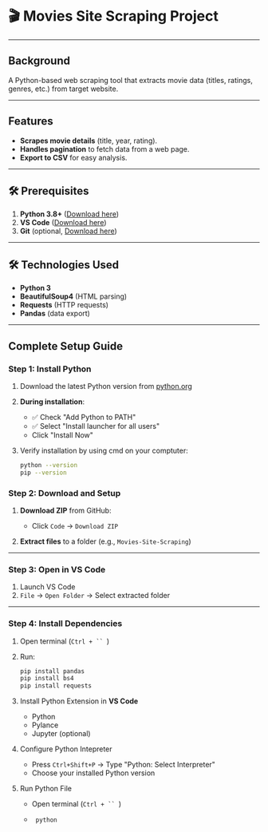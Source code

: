 # 🎬 Movies Site Scraping Project
---
## Background
A Python-based web scraping tool that extracts movie data (titles, ratings, genres, etc.) from target website.

---

## Features
- **Scrapes movie details** (title, year, rating).
- **Handles pagination** to fetch data from a web page.
- **Export to CSV** for easy analysis.

---

## 🛠️ Prerequisites
1. **Python 3.8+** ([Download here](https://www.python.org/downloads/))
2. **VS Code** ([Download here](https://code.visualstudio.com/))
3. **Git** (optional, [Download here](https://git-scm.com/))

---

## 🛠️ Technologies Used
- **Python 3**
- **BeautifulSoup4** (HTML parsing)
- **Requests** (HTTP requests)
- **Pandas** (data export)

---

## Complete Setup Guide

### Step 1: Install Python
1. Download the latest Python version from [python.org](https://www.python.org/downloads/)
2. **During installation**:
   - ✅ Check "Add Python to PATH"
   - ✅ Select "Install launcher for all users"
   - Click "Install Now"  

3. Verify installation by using cmd on your comptuter:
   ```bash
   python --version
   pip --version

### Step 2: Download and Setup
1. **Download ZIP** from GitHub:
   - Click `Code` → `Download ZIP`  

2. **Extract files** to a folder (e.g., `Movies-Site-Scraping`)

---

### Step 3: Open in VS Code
1. Launch VS Code
2. `File` → `Open Folder` → Select extracted folder  
---

### Step 4: Install Dependencies
1. Open terminal (`Ctrl + `` `)
2. Run:
   ```bash
   pip install pandas
   pip install bs4
   pip install requests
   
3. Install Python Extension in **VS Code**
   - Python
   - Pylance
   - Jupyter (optional)

4. Configure Python Intepreter
   - Press `Ctrl+Shift+P` → Type "Python: Select Interpreter"
   - Choose your installed Python version

5. Run Python File
   - Open terminal (`Ctrl + `` `)
   -  ```bash
       python 
